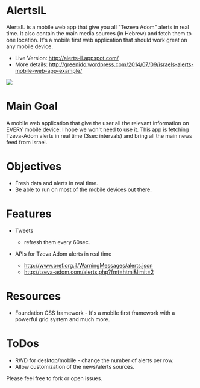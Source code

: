 AlertsIL
========

AlertsIL is a mobile web app that give you all "Tezeva Adom" alerts in real time.
It also contain the main media sources (in Hebrew) and fetch them to one location.
It's a mobile first web application that should work great on any mobile device.

* Live Version: http://alerts-il.appspot.com/
* More details: http://greenido.wordpress.com/2014/07/09/israels-alerts-mobile-web-app-example/

![](http://greenido.files.wordpress.com/2014/07/screenshot-2014-07-09-16-28-35.png?w=247&h=300)

Main Goal
=========
A mobile web application that give the user all the relevant information on EVERY mobile device.
I hope we won't need to use it. This app is fetching Tzeva-Adom alerts in real time (3sec intervals)
and bring all the main news feed from Israel.

Objectives
==========
* Fresh data and alerts in real time.
* Be able to run on most of the mobile devices out there.

Features
========
* Tweets
  * refresh them every 60sec.

* APIs for Tzeva Adom alerts in real time
  * http://www.oref.org.il/WarningMessages/alerts.json
  * http://tzeva-adom.com/alerts.php?fmt=html&limit=2

Resources
=========
* Foundation CSS framework - It's a mobile first framework with a powerful grid system and much more.

ToDos
=====
* RWD for desktop/mobile - change the number of alerts per row.
* Allow customization of the news/alerts sources.

Please feel free to fork or open issues.


